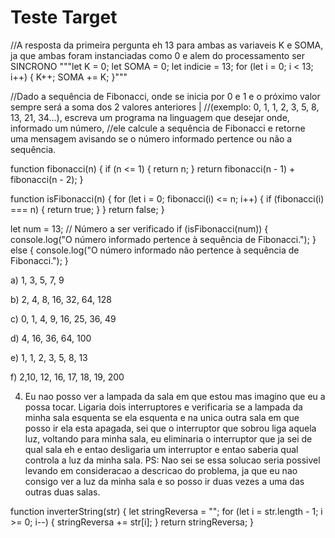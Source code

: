# Teste Target 


//A resposta da primeira pergunta eh 13 para ambas as variaveis K e SOMA, ja que ambas foram instanciadas como 0 e alem do processamento ser SINCRONO
"""let K = 0;
let SOMA = 0;
let indicie = 13;
for (let i = 0; i < 13; i++) {
  K++;
  SOMA += K;
}"""


//Dado a sequência de Fibonacci, onde se inicia por 0 e 1 e o próximo valor sempre será a soma dos 2 valores anteriores |
//(exemplo: 0, 1, 1, 2, 3, 5, 8, 13, 21, 34...), escreva um programa na linguagem que desejar onde, informado um número, 
//ele calcule a sequência de Fibonacci e retorne uma mensagem avisando se o número informado pertence ou não a sequência.

function fibonacci(n) {
    if (n <= 1) {
        return n;
    }
    return fibonacci(n - 1) + fibonacci(n - 2);
}

function isFibonacci(n) {
    for (let i = 0; fibonacci(i) <= n; i++) {
        if (fibonacci(i) === n) {
            return true;
        }
    }
    return false;
}

let num = 13; // Número a ser verificado
if (isFibonacci(num)) {
    console.log("O número informado pertence à sequência de Fibonacci.");
} else {
    console.log("O número informado não pertence à sequência de Fibonacci.");
}

a) 1, 3, 5, 7, 9

b) 2, 4, 8, 16, 32, 64, 128

c) 0, 1, 4, 9, 16, 25, 36, 49

d) 4, 16, 36, 64, 100

e) 1, 1, 2, 3, 5, 8, 13

f) 2,10, 12, 16, 17, 18, 19, 200


4) Eu nao posso ver a lampada da sala em que estou mas imagino que eu a possa tocar. Ligaria dois interruptores e verificaria se a lampada da minha sala esquenta
se ela esquenta e na unica outra sala em que posso ir ela esta apagada, sei que o interruptor que sobrou liga aquela luz, 
voltando para minha sala, eu eliminaria o interruptor que ja sei
de qual sala eh e entao desligaria um interruptor e entao saberia qual controla a luz da minha sala.
PS: Nao sei se essa solucao seria possivel levando em consideracao a descricao do problema, ja que eu nao consigo ver a luz da minha sala e so posso ir duas vezes a uma das outras duas salas.

function inverterString(str) {
    let stringReversa = "";
    for (let i = str.length - 1; i >= 0; i--) {
        stringReversa += str[i];
    }
    return stringReversa;
}
